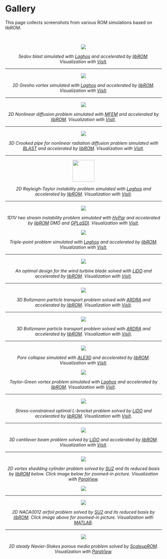 # Gallery

This page collects screenshots from various ROM simulations based on libROM. 

<br>
<center>

<div class="col-md-4"  markdown="1">


[![](img/examples/sedov.gif)](img/examples/sedov.gif)

*Sedov blast simulated with [Laghos](https://github.com/CEED/Laghos/tree/rom)
and accelerated by [libROM](https://github.com/LLNL/libROM).  Visualization with
[VisIt](https://visit-dav.github.io/visit-website/).*

----

[![](img/examples/gresho.png)](img/examples/gresho.png)

*2D Gresho vortex simulated with
[Laghos](https://github.com/CEED/Laghos/tree/rom) and accelerated by
[libROM](https://github.com/LLNL/libROM).  Visualization with
[VisIt](https://visit-dav.github.io/visit-website/).*

----

[![](img/gallery/DEIMsolution_explicit.png)](img/gallery/DEIMsolution_explicit.png)

*2D Nonlinear diffusion problem simulated with 
[MFEM](https://github.com/mfem/mfem) and accelerated by
[libROM](https://github.com/LLNL/libROM).  Visualization with
[VisIt](https://visit-dav.github.io/visit-website/).*

----

[![](img/gallery/blast/E.png)](img/gallery/blast/E.png)

*3D Crooked pipe for nonlinear radiation diffusion problem simulated with
[BLAST](https://computing.llnl.gov/projects/blast) and accelerated by
[libROM](https://github.com/LLNL/libROM).  Visualization with
[VisIt](https://visit-dav.github.io/visit-website/).*

----

<img src="../img/examples/rt-2x1-q12.gif" width="70"  >

*2D Rayleigh-Taylor instability problem simulated with
[Laghos](https://github.com/CEED/Laghos/tree/rom) and accelerated by
[libROM](https://github.com/LLNL/libROM).  Visualization with
[VisIt](https://visit-dav.github.io/visit-website/).*

----

<img src="../img/examples/1D1V_Vlasov_TwoStreamInstability.png">

*1D1V two stream instability problem simulated with
[HyPar](http://hypar.github.io/) and accelerated by
[libROM](https://github.com/LLNL/libROM) DMD and
[GPLaSDI](https://github.com/LLNL/GPLaSDI).  Visualization with
[VisIt](https://visit-dav.github.io/visit-website/).*

</div><div class="col-md-4"  markdown="1">


[![](img/examples/triple.png)](img/examples/triple.png)

*Triple-point problem simulated with
[Laghos](https://github.com/CEED/Laghos/tree/rom)  and accelerated by
[libROM](https://github.com/LLNL/libROM).  Visualization with
[VisIt](https://visit-dav.github.io/visit-website/).*

----

[![](img/gallery/OptBlade_ROM_b4.png)](img/gallery/OptBlade_ROM_b4.png)

*An optimal design for the wind turbine blade solved with
[LiDO](https://engineering.llnl.gov/resources/center-for-design-and-optimization)
and accelerated by [libROM](https://github.com/LLNL/libROM).  Visualization with
[VisIt](https://visit-dav.github.io/visit-website/).*

----

[![](img/gallery/final1_strom.png)](img/gallery/final1_strom.png)

*3D Boltzmann particle transport problem solved with 
[ARDRA](https://computing.llnl.gov/projects/ardra-scaling-up-sweep-transport-algorithms)
and accelerated by [libROM](https://github.com/LLNL/libROM).  Visualization with
[VisIt](https://visit-dav.github.io/visit-website/).*

----

[![](img/gallery/final2_strom.png)](img/gallery/final2_strom.png)

*3D Boltzmann particle transport problem solved with 
[ARDRA](https://computing.llnl.gov/projects/ardra-scaling-up-sweep-transport-algorithms)
and accelerated by [libROM](https://github.com/LLNL/libROM).  Visualization with
[VisIt](https://visit-dav.github.io/visit-website/).*

----

[![](img/gallery/pore_collapse.gif)](img/gallery/pore_collapse.gif)

*Pore collapse simulated with
[ALE3D](https://ale3d4i.llnl.gov/)
and accelerated by [libROM](https://github.com/LLNL/libROM).  Visualization with
[VisIt](https://visit-dav.github.io/visit-website/).*

</div><div class="col-md-4"  markdown="1">

[![](img/examples/taylorGreen.png)](img/examples/taylorGreen.png)

*Taylor-Green vortex problem simulated with
[Laghos](https://github.com/CEED/Laghos/tree/rom)  and accelerated by
[libROM](https://github.com/LLNL/libROM).  Visualization with
[VisIt](https://visit-dav.github.io/visit-website/).*

----

[![](img/gallery/lbracket_optimaldesign.png)](img/gallery/lbracket_optimaldesign.png)

*Stress-constrained optimal L-bracket problem solved by
[LiDO](https://engineering.llnl.gov/resources/center-for-design-and-optimization)
and accelerated by [libROM](https://github.com/LLNL/libROM).  Visualization with
[VisIt](https://visit-dav.github.io/visit-website/).*

----

[![](img/gallery/Paulino3DBeam_OptDesign.png)](img/gallery/Paulino3DBeam_OptDesign.png)

*3D cantilever beam problem solved by
[LiDO](https://engineering.llnl.gov/resources/center-for-design-and-optimization)
and accelerated by [libROM](https://github.com/LLNL/libROM).  Visualization with
[VisIt](https://visit-dav.github.io/visit-website/).*

----

[![](img/gallery/cylinder.gif)](img/gallery/cylinder.gif)

*2D vortex shedding cylinder problem solved by [SU2](https://su2code.github.io/)
and its reduced basis by [libROM](https://github.com/LLNL/libROM) below. Click
image below for zoomed-in picture.  Visualization with
[ParaView](https://www.paraview.org/).*

[![](img/gallery/PODmodes.png)](img/gallery/PODmodes.png)

----

[![](img/gallery/airfoil_PODmodes.png)](img/gallery/airfoil_PODmodes.png)

*2D NACA0012 airfoil problem solved by [SU2](https://su2code.github.io/)
and its reduced basis by [libROM](https://github.com/LLNL/libROM). Click
image above for zoomed-in picture.  Visualization with
[MATLAB](https://www.mathworks.com/).*

</div>

----

[![](img/gallery/Re25.rom.vel1.png)](img/gallery/Re25.rom.vel1.png)


*2D steady Navier-Stokes porous media problem solved by
[ScaleupROM](https://github.com/LLNL/scaleupROM).  Visualization with
[ParaView](https://www.paraview.org/).*

</div>
</center>
